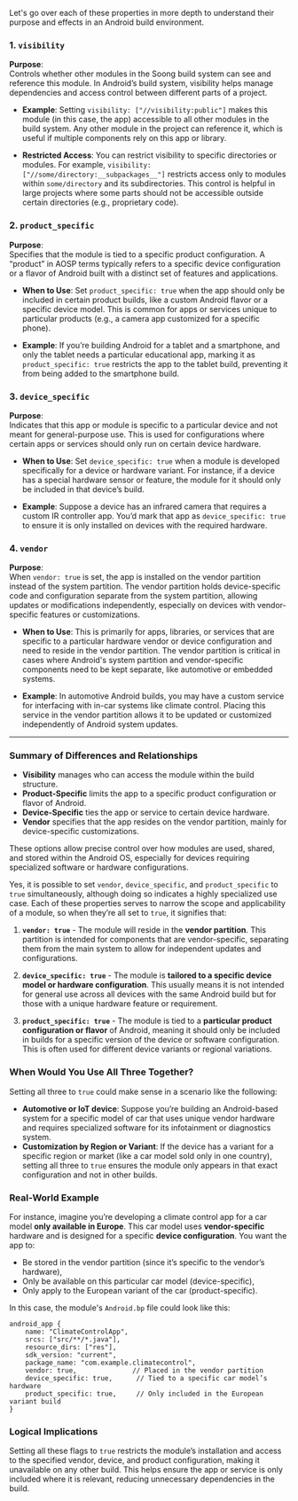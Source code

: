 Let's go over each of these properties in more depth to understand their purpose and effects in an Android build environment.

### 1. `visibility`

**Purpose**:  
Controls whether other modules in the Soong build system can see and reference this module. In Android’s build system, visibility helps manage dependencies and access control between different parts of a project.

- **Example**: Setting `visibility: ["//visibility:public"]` makes this module (in this case, the app) accessible to all other modules in the build system. Any other module in the project can reference it, which is useful if multiple components rely on this app or library.

- **Restricted Access**: You can restrict visibility to specific directories or modules. For example, `visibility: ["//some/directory:__subpackages__"]` restricts access only to modules within `some/directory` and its subdirectories. This control is helpful in large projects where some parts should not be accessible outside certain directories (e.g., proprietary code).

### 2. `product_specific`

**Purpose**:  
Specifies that the module is tied to a specific product configuration. A “product” in AOSP terms typically refers to a specific device configuration or a flavor of Android built with a distinct set of features and applications.

- **When to Use**: Set `product_specific: true` when the app should only be included in certain product builds, like a custom Android flavor or a specific device model. This is common for apps or services unique to particular products (e.g., a camera app customized for a specific phone).

- **Example**: If you’re building Android for a tablet and a smartphone, and only the tablet needs a particular educational app, marking it as `product_specific: true` restricts the app to the tablet build, preventing it from being added to the smartphone build.

### 3. `device_specific`

**Purpose**:  
Indicates that this app or module is specific to a particular device and not meant for general-purpose use. This is used for configurations where certain apps or services should only run on certain device hardware.

- **When to Use**: Set `device_specific: true` when a module is developed specifically for a device or hardware variant. For instance, if a device has a special hardware sensor or feature, the module for it should only be included in that device’s build.

- **Example**: Suppose a device has an infrared camera that requires a custom IR controller app. You’d mark that app as `device_specific: true` to ensure it is only installed on devices with the required hardware.

### 4. `vendor`

**Purpose**:  
When `vendor: true` is set, the app is installed on the vendor partition instead of the system partition. The vendor partition holds device-specific code and configuration separate from the system partition, allowing updates or modifications independently, especially on devices with vendor-specific features or customizations.

- **When to Use**: This is primarily for apps, libraries, or services that are specific to a particular hardware vendor or device configuration and need to reside in the vendor partition. The vendor partition is critical in cases where Android's system partition and vendor-specific components need to be kept separate, like automotive or embedded systems.

- **Example**: In automotive Android builds, you may have a custom service for interfacing with in-car systems like climate control. Placing this service in the vendor partition allows it to be updated or customized independently of Android system updates.

---

### Summary of Differences and Relationships
- **Visibility** manages who can access the module within the build structure.
- **Product-Specific** limits the app to a specific product configuration or flavor of Android.
- **Device-Specific** ties the app or service to certain device hardware.
- **Vendor** specifies that the app resides on the vendor partition, mainly for device-specific customizations. 

These options allow precise control over how modules are used, shared, and stored within the Android OS, especially for devices requiring specialized software or hardware configurations.

Yes, it is possible to set `vendor`, `device_specific`, and `product_specific` to `true` simultaneously, although doing so indicates a highly specialized use case. Each of these properties serves to narrow the scope and applicability of a module, so when they’re all set to `true`, it signifies that:

1. **`vendor: true`** - The module will reside in the **vendor partition**. This partition is intended for components that are vendor-specific, separating them from the main system to allow for independent updates and configurations.

2. **`device_specific: true`** - The module is **tailored to a specific device model or hardware configuration**. This usually means it is not intended for general use across all devices with the same Android build but for those with a unique hardware feature or requirement.

3. **`product_specific: true`** - The module is tied to a **particular product configuration or flavor** of Android, meaning it should only be included in builds for a specific version of the device or software configuration. This is often used for different device variants or regional variations.

### When Would You Use All Three Together?

Setting all three to `true` could make sense in a scenario like the following:
- **Automotive or IoT device**: Suppose you’re building an Android-based system for a specific model of car that uses unique vendor hardware and requires specialized software for its infotainment or diagnostics system.
- **Customization by Region or Variant**: If the device has a variant for a specific region or market (like a car model sold only in one country), setting all three to `true` ensures the module only appears in that exact configuration and not in other builds.
  
### Real-World Example

For instance, imagine you’re developing a climate control app for a car model **only available in Europe**. This car model uses **vendor-specific** hardware and is designed for a specific **device configuration**. You want the app to:
- Be stored in the vendor partition (since it’s specific to the vendor’s hardware),
- Only be available on this particular car model (device-specific),
- Only apply to the European variant of the car (product-specific).

In this case, the module's `Android.bp` file could look like this:

```plaintext
android_app {
    name: "ClimateControlApp",
    srcs: ["src/**/*.java"],
    resource_dirs: ["res"],
    sdk_version: "current",
    package_name: "com.example.climatecontrol",
    vendor: true,              // Placed in the vendor partition
    device_specific: true,      // Tied to a specific car model’s hardware
    product_specific: true,     // Only included in the European variant build
}
```

### Logical Implications
Setting all these flags to `true` restricts the module’s installation and access to the specified vendor, device, and product configuration, making it unavailable on any other build. This helps ensure the app or service is only included where it is relevant, reducing unnecessary dependencies in the build.